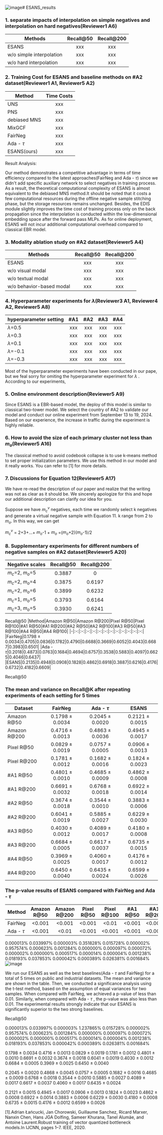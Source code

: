 ![image](https://github.com/user-attachments/assets/d09ea86c-8cf2-475d-8866-8608514e2a62)# ESANS_results

### 1. separate impacts of interpolation on simple negatives and interpolation on hard negatives(Reviewer1 A6)
| Methods   |      Recall@50      | Recall@200      |
|----------|:-------------:|:-------------:|
|  ESANS |  xxx |  xxx | 
| w/o simple interpolation |    xxx   | xxx | 
| w/o hard interpolation | xxx |  xxx | 


### 2. Training Cost for ESANS and baseline methods on #A2 dataset(Reviewer1 A1, Reviewer5 A2)
| Method   |      Time Costs      |
|----------|:-------------:|
| UNS |  xxx | 
| PNS |    xxx   |
| debiased MNS | xxx | 
| MixGCF | xxx | 
| FairNeg | xxx | 
| Ada - $\tau$ | xxx | 
| ESANS(ours) | xxx | 

Result Analysis:

Our method demonstrates a competitive advantage in terms of time efficiency compared to the latest approaches(FairNeg and Ada - $\tau$) since we didn't add specific auxiliary network to select negatives in training process. As a result, the theoretical computational complexity of ESANS is almost equivalent to the debiased MNS method.It should be noted that it costs a few computational resources during the offline negative sample stitching phase, but the storage resources remains unchanged. Besides, the EDIS module slightly improves the time cost of training process only on the back propagation since the interpolation is conducted within the low-dimensional embedding space after the forward pass MLPs. As for online deployment, ESANS will not incur additional computational overhead compared to classical EBR model.

### 3. Modality ablation study on #A2 dataset(Reviewer5 A4)

| Methods   |      Recall@50      | Recall@200      |
|----------|:-------------:|:-------------:|
|  ESANS |  xxx |  xxx | 
| w/o visual modal |    xxx   | xxx | 
| w/o textual modal | xxx |  xxx | 
| w/o behavior-based modal | xxx |  xxx |

### 4. Hyperparameter experiments for $\lambda$(Reviewer3 A1, Reviewer4 A2, Reviewer5 A8)

| hyperparameter setting   | #A1   |      #A2      | #A3      | #A4      |
|----------|:-------------:|:-------------:|:-------------:|:-------------:|
| $\lambda$=0.5 |  xxx |  xxx |   xxx |   xxx | 
| $\lambda$=0.3 |    xxx   | xxx |   xxx |   xxx | 
| $\lambda$=0.1 | xxx |  xxx |   xxx |   xxx | 
| $\lambda$=-0.1 | xxx |  xxx |  xxx |   xxx | 
| $\lambda$=-0.3 | xxx |  xxx |  xxx |   xxx | 

Most of the hyperparameter experiments have been conducted in our pape, but we feal sorry for omiting the hyperparameter experiment for $\lambda$ . According to our experiments, 


### 5. Online environment description(Reviewer5 A9)
Since ESANS is a EBR-based model, the deploy of this model is similar to classical two-tower model. We select the country of #A2 to validate our model and conduct our online experiment from September 13 to 19, 2024. Based on our experience, the increase in traffic during the experiment is highly reliable.


### 6. How to avoid the size of each primary cluster not less than $m_o$(Reviewer5 A16)
The classical method to avoid codebook collapse is to use k-means method to set proper initialization parameters. We use this method in our model and it really works. You can refer to [1] for more details.

### 7. Discussions for Equation 12(Reviewer5 A17)
We have re-read the description of our paper and realize that the writing was not as clear as it should be. We sincerely apologize for this and hope our additional description can clarify our idea for you.

Suppose we have $m_c^v$ negatives, each time we randomly select k negatives and generate a virtual negative sample with Equation 11. k range from 2 to $m_o$. In this way, we can get

$m_c^v$ = 2+3+...+ $m_o$-1 + $m_o$ =($m_o$+2)($m_o$-1)/2


### 8. Supplementary experiments for different numbers of negative samples on #A2 dataset(Reviewer5 A20)

|Negative scales|Recall@50|Recall@200|
|-|:-:|:-:|
|$m_c$=2, $m_o$=5|0.3887|0|
|$m_c$=2, $m_o$=4|0.3875|0.6197|
|$m_c$=2, $m_o$=6|0.3899|0.6232|
|$m_c$=1, $m_o$=5|0.3793|0.6164|
|$m_c$=3, $m_o$=5|0.3930|0.6241|


Recall@50
|Method|Amazon R@50|Amazon R@200|Pixel R@50|Pixel R@100|#A1 R@50|#A1 R@200|#A2 R@50|#A2 R@100|#A3 R@50|#A3 R@100|#A4 R@50|#A4 R@100|
|-|:-:|:-:|:-:|:-:|:-:|:-:|:-:|:-:|:-:|:-:|:-:|:-:|
|FairNeg|0.1798 $\pm$ 0.0034|0.4705|0.0836|0.1782|0.4790|0.6688|0.3669|0.6052|0.4043|0.6687|0.3983|0.6501|
|Ada - $\tau$|0.2018|0.4873|0.0763|0.1684|0.4694|0.6757|0.3538|0.5883|0.4097|0.6625|0.4046|0.6437|
|ESANS|0.2135|0.4948|0.0908|0.1828|0.4862|0.6918|0.3887|0.6216|0.4176|0.6732|0.4182|0.6609|



Recall@50





### The mean and variance on Recall@K after repeating experiments of each setting for 5 times
|Dataset|FairNeg|Ada - $\tau$|ESANS|
|-|:-:|:-:|:-:|
|Amazon R@50|0.1798 $\pm$ 0.0034|0.2045 $\pm$ 0.0020|0.2121 $\pm$ 0.0015|
|Amazon R@200|0.4716 $\pm$ 0.0013|0.4863 $\pm$ 0.0036|0.4945 $\pm$ 0.0017|
|Pixel R@50|0.0829 $\pm$ 0.0019|0.0757 $\pm$ 0.0005|0.0906 $\pm$ 0.0013|
|Pixel R@200|0.1781 $\pm$ 0.0012|0.1682 $\pm$ 0.0016|0.1824 $\pm$ 0.0023|
|#A1 R@50|0.4801 $\pm$ 0.0010|0.4685 $\pm$ 0.0009|0.4862 $\pm$ 0.0008|
|#A1 R@200|0.6691 $\pm$ 0.0032|0.6768 $\pm$ 0.0018|0.6922 $\pm$ 0.0014|
|#A2 R@50|0.3674 $\pm$ 0.0018|0.3544 $\pm$ 0.0010|0.3883 $\pm$ 0.0006|
|#A2 R@200|0.6041 $\pm$ 0.0019|0.5885 $\pm$ 0.0027|0.6229 $\pm$ 0.0030|
|#A3 R@50|0.4030 $\pm$ 0.0012|0.4089 $\pm$ 0.0017|0.4180 $\pm$ 0.0008|
|#A3 R@200|0.6684 $\pm$ 0.0005|0.6617 $\pm$ 0.0037|0.6735 $\pm$ 0.0015|
|#A4 R@50|0.3969 $\pm$ 0.0025|0.4060 $\pm$ 0.0017|0.4176 $\pm$ 0.0012|
|#A4 R@200|0.6450 $\pm$ 0.0040|0.6435 $\pm$ 0.0024|0.6599 $\pm$ 0.0026|

### The p-value results of ESANS compared with FairNeg and Ada - $\tau$
|Method|Amazon R@50|Amazon R@200|Pixel R@50|Pixel R@100|#A1 R@50|#A1 R@200|#A2 R@50|#A2 R@100|#A3 R@50|#A3 R@100|#A4 R@50|#A4 R@100|
|-|:-:|:-:|:-:|:-:|:-:|:-:|:-:|:-:|:-:|:-:|:-:|:-:|
|FairNeg|<0.001|<0.001|<0.001|<0.01|<0.001|<0.001|<0.001|<0.001|<0.001|<0.001|<0.001|<0.001|
|Ada - $\tau$|<0.001|<0.01|<0.001|<0.001|<0.001|<0.001|<0.001|<0.001|<0.001|<0.001|<0.001|<0.001|





















0.000013%	0.033997%
0.000003%	0.351828%
0.015728%	0.000002%
0.957574%	0.000623%
0.001284%	0.000000%
0.000097%	0.000072%
0.000002%	0.000000%
0.000517%	0.000014%
0.000004%	0.001238%
0.018193%	0.037853%
0.000042%	0.000389%
0.026381%	0.001684%
![image](https://github.com/user-attachments/assets/867ef6e7-c662-4a9e-9e62-a2b69fe34b4b)

We run our ESANS as well as the best baselines(Ada - $\tau$ and FairNeg) for a total of 5 times on public and industrial datasets. The mean and variance are shown in the table. Then, we conducted a significance analysis using the t-test method, based on the assumption of equal variances for two samples. When compared with FairNeg, we achieved a p-value of less than 0.01. Similarly, when compared with Ada - $\tau$ , the p-value was also less than 0.01. The experimental results strongly indicate that our ESANS is significantly superior to the two strong baselines. 










Recall@50

0.000013%	0.033997%
0.000003%	1.237865%
0.015728%	0.000002%
0.957574%	0.000623%
0.001284%	0.000000%
0.000097%	0.000072%
0.000002%	0.000000%
0.000517%	0.000014%
0.000004%	0.001238%
0.018193%	0.037853%
0.000042%	0.000389%
0.026381%	0.001684%



0.1798 $\pm$ 0.0034
0.4716 $\pm$ 0.0013
0.0829 $\pm$ 0.0019
0.1781 $\pm$ 0.0012
0.4801 $\pm$ 0.0010
0.6691 $\pm$ 0.0032
0.3674 $\pm$ 0.0018
0.6041 $\pm$ 0.0019
0.4030 $\pm$ 0.0012
0.6684 $\pm$ 0.0005
0.3969 $\pm$ 0.0025
0.6450 $\pm$ 0.0040

0.2045 $\pm$ 0.0020
0.4868 $\pm$ 0.0045
0.0757 $\pm$ 0.0005
0.1682 $\pm$ 0.0016
0.4685 $\pm$ 0.0009
0.6768 $\pm$ 0.0018
0.3544 $\pm$ 0.0010
0.5885 $\pm$ 0.0027
0.4089 $\pm$ 0.0017
0.6617 $\pm$ 0.0037
0.4060 $\pm$ 0.0017
0.6435 $\pm$ 0.0024

0.2121 $\pm$ 0.0015
0.4945 $\pm$ 0.0017
0.0906 $\pm$ 0.0013
0.1824 $\pm$ 0.0023
0.4862 $\pm$ 0.0008
0.6922 $\pm$ 0.0014
0.3883 $\pm$ 0.0006
0.6229 $\pm$ 0.0030
0.4180 $\pm$ 0.0008
0.6735 $\pm$ 0.0015
0.4176 $\pm$ 0.0012
0.6599 $\pm$ 0.0026


[1].Adrian Łańcucki, Jan Chorowski, Guillaume Sanchez, Ricard Marxer, Nanxin Chen, Hans JGA Dolfing, Sameer Khurana, Tanel Alumäe, and Antoine Laurent.Robust training of vector quantized bottleneck models.In IJCNN, pages 1–7. IEEE, 2020.

